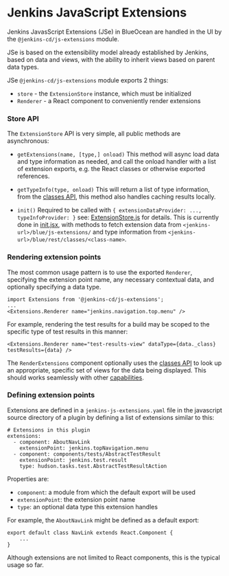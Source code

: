 # Jenkins JavaScript Extensions

Jenkins JavasScript Extensions (JSe) in BlueOcean are handled in the UI by the `@jenkins-cd/js-extensions` module.

JSe is based on the extensibility model already established by Jenkins, based on data and views, with the ability to inherit views based on parent data types.

JSe `@jenkins-cd/js-extensions` module exports 2 things:
- `store` - the `ExtensionStore` instance, which must be initialized
- `Renderer` - a React component to conveniently render extensions

### Store API

The `ExtensionStore` API is very simple, all public methods are asynchronous:

- `getExtensions(name, [type,] onload)`
    This method will async load data and type information as needed, and call the onload handler with a list of extension exports, e.g. the React classes or otherwise exported references.

- `getTypeInfo(type, onload)`
    This will return a list of type information, from the [classes API](../blueocean-rest/README.md#classes_API), this method also handles caching results locally.

- `init()`
    Required to be called with `{ extensionDataProvider: ..., typeInfoProvider: }` see: [ExtensionStore.js](src/ExtensionStore.js#init) for details. This is currently done in [init.jsx](../blueocean-web/src/main/js/init.jsx), with methods to fetch extension data from `<jenkins-url>/blue/js-extensions/` and type information from `<jenkins-url>/blue/rest/classes/<class-name>`.

### Rendering extension points

The most common usage pattern is to use the exported `Renderer`, specifying the extension point name, any necessary contextual data, and optionally specifying a data type.

    import Extensions from '@jenkins-cd/js-extensions';
    ...
    <Extensions.Renderer name="jenkins.navigation.top.menu" />

For example, rendering the test results for a build may be scoped to the specific type of test results in this manner:

    <Extensions.Renderer name="test-results-view" dataType={data._class} testResults={data} />

The `RenderExtensions` component optionally uses the [classes API](../blueocean-rest/README.md#classes_API) to look up an appropriate, specific set of views for the data being displayed. This should works seamlessly with other [capabilities](../blueocean-rest/README.md#capabilities).


### Defining extension points

Extensions are defined in a `jenkins-js-extensions.yaml` file in the javascript source directory of a plugin by defining a list of extensions similar to this:

    # Extensions in this plugin
    extensions:
      - component: AboutNavLink
        extensionPoint: jenkins.topNavigation.menu
      - component: components/tests/AbstractTestResult
        extensionPoint: jenkins.test.result
        type: hudson.tasks.test.AbstractTestResultAction

Properties are:
- `component`: a module from which the default export will be used
- `extensionPoint`: the extension point name
- `type`: an optional data type this extension handles

For example, the `AboutNavLink` might be defined as a default export:

    export default class NavLink extends React.Component {
        ...
    }

Although extensions are not limited to React components, this is the typical usage so far.
